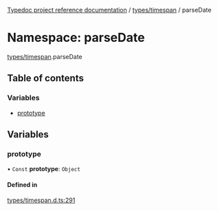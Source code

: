 [Typedoc project reference documentation](../README.md) / [types/timespan](types_timespan.md) / parseDate

# Namespace: parseDate

[types/timespan](types_timespan.md).parseDate

## Table of contents

### Variables

- [prototype](types_timespan.parsedate.md#prototype)

## Variables

### prototype

• `Const` **prototype**: `Object`

#### Defined in

[types/timespan.d.ts:291](https://github.com/DocuWare/REST-Sample-TS/blob/beb3ada/src/types/timespan.d.ts#L291)
